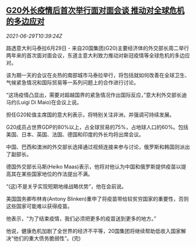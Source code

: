 <!--1624964462000-->
[G20外长疫情后首次举行面对面会谈 推动对全球危机的多边应对](https://cn.reuters.com/article/g20-foreign-ministers-meeting-covid-0629-idCNKCS2E514J)
------

<div><i>2021-06-29T10:39:24Z</i></div><p>路透意大利马泰拉6月29日 - 来自20国集团(G20)主要经济体的外交部长周二举行两年来的首次面对面会议，东道主意大利致力推动对新冠疫情等全球危机的多边应对。</p><p>该为期一天的会议在炎热的南部城市马泰拉举行，将包括就如何改善在全球卫生、气候紧急情况和国际贸易等一系列问题上的合作进行讨论。</p><p>“这场疫情凸显出，需要对超越国界的紧急情况作出国际反应，”意大利外交部长迪马约(Luigi Di Maio)在会议上说。</p><p>担任G20轮值主席国的意大利表示，将特别关注非洲，并强调可持续发展。</p><p>G20成员占世界GDP的80%以上，占全球贸易的75%，占地球人口的60%。包括美国、日本、英国、法国、德国和印度的外长均将出席会议。</p><p>中国、巴西和澳洲的外交部长选择通过视频连接来参与讨论，俄罗斯和韩国则派出了副部长。</p><p>德国外交部长马斯(Heiko Maas)表示，他将对他认为中国和俄罗斯提供疫苗以提高其在某些国家地位的作法提出不满。</p><p>“(这)不是关乎实现短期地缘战略优势”，他在会前说。</p><p>美国国务卿布林肯(Antony Blinken)重申了将疫苗带给较贫穷国家的重要性，否则这些国家可能难以获得疫苗。</p><p>他表示，“为了结束疫情，我们必须把更多的疫苗送到更多的地方。”</p><p>他说，健康危机加剧了全世界的经济不平等，20国集团将继续帮助低收入国家解决“他们的重大债务脆弱性”。(完)</p>
